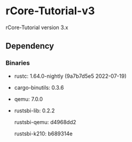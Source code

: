 # rCore-Tutorial-v3
rCore-Tutorial version 3.x

## Dependency

### Binaries

* rustc: 1.64.0-nightly (9a7b7d5e5 2022-07-19)

* cargo-binutils: 0.3.6

* qemu: 7.0.0

* rustsbi-lib: 0.2.2

  rustsbi-qemu: d4968dd2

  rustsbi-k210: b689314e
